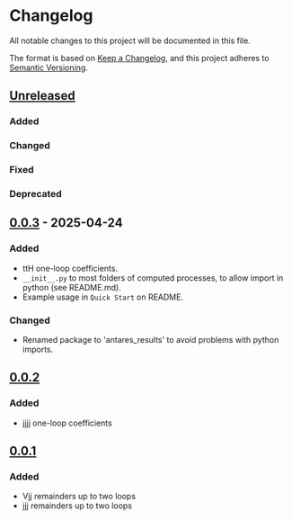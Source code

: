# Changelog

All notable changes to this project will be documented in this file.

The format is based on [Keep a Changelog](https://keepachangelog.com/en/1.0.0/),
and this project adheres to [Semantic Versioning](https://semver.org/spec/v2.0.0.html).


## [Unreleased]

### Added

### Changed

### Fixed

### Deprecated


## [0.0.3] - 2025-04-24

### Added

- ttH one-loop coefficients.
- `__init__.py` to most folders of computed processes, to allow import in python (see README.md).
- Example usage in `Quick Start` on README.

### Changed

- Renamed package to 'antares_results' to avoid problems with python imports.


## [0.0.2]

### Added

- jjjj one-loop coefficients


## [0.0.1]

### Added

- Vjj remainders up to two loops
- jjj remainders up to two loops


[unreleased]: https://github.com/GDeLaurentis/antares/compare/v0.0.3...HEAD
[0.0.3]: https://github.com/GDeLaurentis/antares/compare/v0.0.2...v0.0.3
[0.0.2]: https://github.com/GDeLaurentis/antares/compare/v0.0.1...v0.0.2
[0.0.1]: https://github.com/GDeLaurentis/antares/releases/tag/v0.0.1
